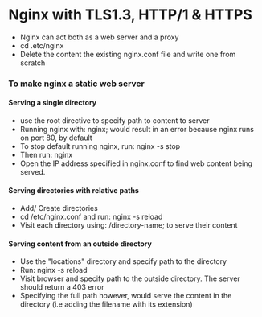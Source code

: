 # Nginx with TLS1.3, HTTP/1 & HTTPS

- Nginx can act both as a web server and a proxy
- cd .etc/nginx
- Delete the content the existing nginx.conf file and write one from scratch

### To make nginx a static web server

#### Serving a single directory

- use the root directive to specify path to content to server
- Running nginx with: nginx; would result in an error because nginx runs on port 80, by default
- To stop default running nginx, run: nginx -s stop
- Then run: nginx
- Open the IP address specified in nginx.conf to find web content being served.

#### Serving directories with relative paths

- Add/ Create directories
- cd /etc/nginx.conf and run: nginx -s reload
- Visit each directory using: /directory-name; to serve their content

#### Serving content from an outside directory

- Use the "locations" directory and specify path to the directory
- Run: nginx -s reload
- Visit browser and specify path to the outside directory. The server should return a 403 error
- Specifying the full path however, would serve the content in the directory (i.e adding the filename with its extension)
